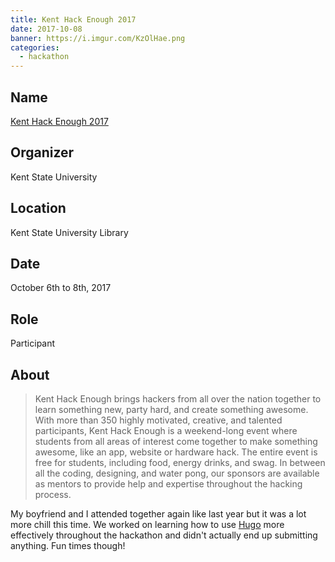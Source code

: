 ```yaml
---
title: Kent Hack Enough 2017
date: 2017-10-08
banner: https://i.imgur.com/KzOlHae.png
categories:
  - hackathon
---
```


## Name

[Kent Hack Enough 2017](https://2017.khe.io/)

## Organizer

Kent State University

## Location

Kent State University Library

## Date

October 6th to 8th, 2017

## Role

Participant

## About

> Kent Hack Enough brings hackers from all over the nation together to learn something new, party hard, and create something awesome. With more than 350 highly motivated, creative, and talented participants, Kent Hack Enough is a weekend-long event where students from all areas of interest come together to make something awesome, like an app, website or hardware hack. The entire event is free for students, including food, energy drinks, and swag. In between all the coding, designing, and water pong, our sponsors are available as mentors to provide help and expertise throughout the hacking process.

My boyfriend and I attended together again like last year but it was a lot more chill this time. We worked on learning how to use [Hugo](https://gohugo.io/) more effectively throughout the hackathon and didn't actually end up submitting anything. Fun times though!
